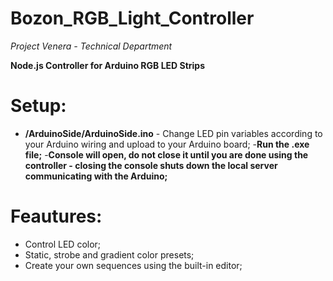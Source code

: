 # Bozon_RGB_Light_Controller
*Project Venera - Technical Department*

**Node.js Controller for Arduino RGB LED Strips**

# Setup:
- **/ArduinoSide/ArduinoSide.ino** - Change LED pin variables according to your Arduino wiring and upload to your Arduino board;
-**Run the .exe file;**
-**Console will open, do not close it until you are done using the controller - closing the console shuts down the local server communicating with the Arduino;**

# Feautures:
- Control LED color;
- Static, strobe and gradient color presets;
- Create your own sequences using the built-in editor;
